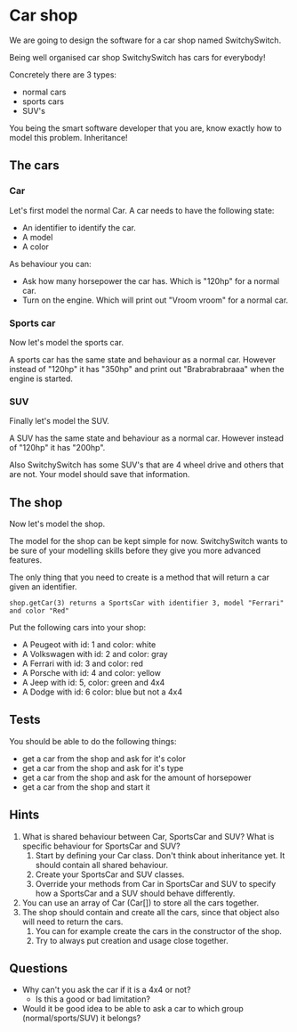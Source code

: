 # Car shop

We are going to design the software for a car shop named SwitchySwitch.

Being well organised car shop SwitchySwitch has cars for everybody!

Concretely there are 3 types:
- normal cars
- sports cars
- SUV's 

You being the smart software developer that you are, know exactly how to model this problem. Inheritance!

## The cars
### Car
Let's first model the normal Car.
A car needs to have the following state:
- An identifier to identify the car.
- A model
- A color

As behaviour you can:
- Ask how many horsepower the car has. Which is "120hp" for a normal car.
- Turn on the engine. Which will print out "Vroom vroom" for a normal car.

### Sports car
Now let's model the sports car.

A sports car has the same state and behaviour as a normal car.
However instead of "120hp" it has "350hp" and print out "Brabrabrabraaa" when the engine is started. 

### SUV
Finally let's model the SUV.

A SUV has the same state and behaviour as a normal car.
However instead of "120hp" it has "200hp".

Also SwitchySwitch has some SUV's that are 4 wheel drive and others that are not. 
Your model should save that information.

## The shop
Now let's model the shop.

The model for the shop can be kept simple for now.
SwitchySwitch wants to be sure of your modelling skills before they give you more advanced features.
 
The only thing that you need to create is a method that will return a car given an identifier.
```text
shop.getCar(3) returns a SportsCar with identifier 3, model "Ferrari" and color "Red"
``` 

Put the following cars into your shop:
- A Peugeot with id: 1 and color: white
- A Volkswagen with id: 2 and color: gray
- A Ferrari with id: 3 and color: red
- A Porsche with id: 4 and color: yellow
- A Jeep with id: 5, color: green and 4x4
- A Dodge with id: 6 color: blue but not a 4x4

## Tests
You should be able to do the following things:
- get a car from the shop and ask for it's color
- get a car from the shop and ask for it's type
- get a car from the shop and ask for the amount of horsepower
- get a car from the shop and start it

## Hints
1. What is shared behaviour between Car, SportsCar and SUV? What is specific behaviour for SportsCar and SUV?
    1. Start by defining your Car class. Don't think about inheritance yet. It should contain all shared behaviour.
    1. Create your SportsCar and SUV classes.
    1. Override your methods from Car in SportsCar and SUV to specify how a SportsCar and a SUV should behave differently.
1. You can use an array of Car (Car[]) to store all the cars together.
1. The shop should contain and create all the cars, since that object also will need to return the cars.
    1. You can for example create the cars in the constructor of the shop.
    1. Try to always put creation and usage close together.

## Questions
- Why can't you ask the car if it is a 4x4 or not?
    - Is this a good or bad limitation?
- Would it be good idea to be able to ask a car to which group (normal/sports/SUV) it belongs?
